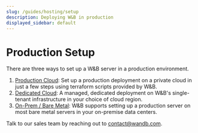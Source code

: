 ```yaml
---
slug: /guides/hosting/setup
description: Deploying W&B in production
displayed_sidebar: default
---
```


# Production Setup

There are three ways to set up a W&B server in a production environment.

1. [Production Cloud](private-cloud.md): Set up a production deployment on a private cloud in just a few steps using terraform scripts provided by W&B.
2. [Dedicated Cloud](dedicated-cloud.md): A managed, dedicated deployment on W&B's single-tenant infrastructure in your choice of cloud region.
3. [On-Prem / Bare Metal](on-premise-baremetal.md): W&B supports setting up a production server on most bare metal servers in your on-premise data centers.

Talk to our sales team by reaching out to [contact@wandb.com](mailto:contact@wandb.com).
